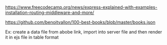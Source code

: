 https://www.freecodecamp.org/news/express-explained-with-examples-installation-routing-middleware-and-more/

https://github.com/benoitvallon/100-best-books/blob/master/books.json

Ex: create a data file from abobe link, import into server file and then render it in ejs file in table format